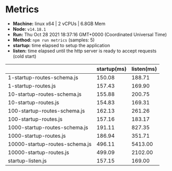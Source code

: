 # Metrics
* __Machine:__ linux x64 | 2 vCPUs | 6.8GB Mem
* __Node:__ `v14.18.1`
* __Run:__ Thu Oct 28 2021 18:37:16 GMT+0000 (Coordinated Universal Time)
* __Method:__ `npm run metrics` (samples: 5)
* __startup:__ time elapsed to setup the application
* __listen:__ time elapsed until the http server is ready to accept requests (cold start)

| | startup(ms) | listen(ms) |
|-| -       | -      |
| 1-startup-routes-schema.js | 150.08 | 188.71 |
| 1-startup-routes.js | 157.43 | 169.90 |
| 10-startup-routes-schema.js | 155.88 | 200.75 |
| 10-startup-routes.js | 154.83 | 169.31 |
| 100-startup-routes-schema.js | 162.13 | 261.26 |
| 100-startup-routes.js | 157.16 | 183.17 |
| 1000-startup-routes-schema.js | 191.11 | 827.35 |
| 1000-startup-routes.js | 186.94 | 351.71 |
| 10000-startup-routes-schema.js | 496.11 | 5413.00 |
| 10000-startup-routes.js | 499.09 | 2102.00 |
| startup-listen.js | 157.15 | 169.00 |
